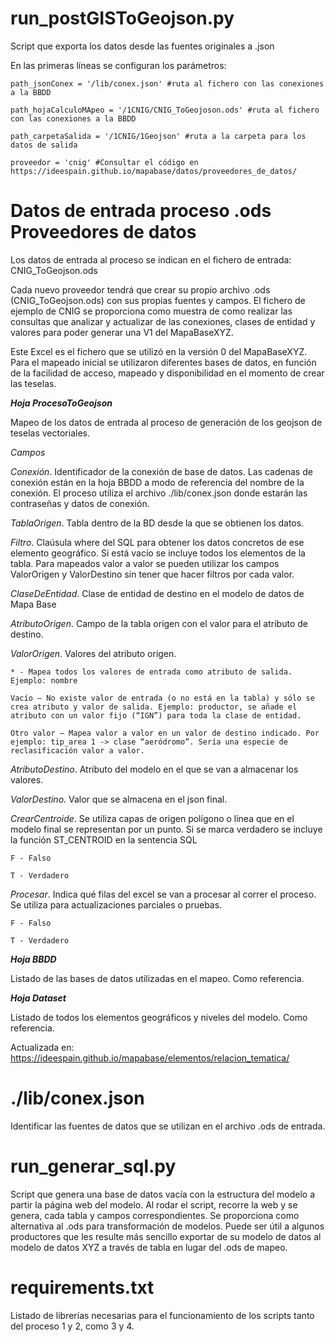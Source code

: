 # run_postGISToGeojson.py
Script que exporta los datos desde las fuentes originales a .json

En las primeras líneas se configuran los parámetros:

    path_jsonConex = '/lib/conex.json' #ruta al fichero con las conexiones a la BBDD
    
    path_hojaCalculoMApeo = '/1CNIG/CNIG_ToGeojoson.ods' #ruta al fichero con las conexiones a la BBDD
    
    path_carpetaSalida = '/1CNIG/1Geojson' #ruta a la carpeta para los datos de salida
    
    proveedor = 'cnig' #Consultar el código en https://ideespain.github.io/mapabase/datos/proveedores_de_datos/
    

# Datos de entrada proceso .ods Proveedores de datos

Los datos de entrada al proceso se indican en el fichero de entrada: CNIG_ToGeojson.ods

Cada nuevo proveedor tendrá que crear su propio archivo .ods (CNIG_ToGeojson.ods) con sus propias fuentes y campos. El fichero de ejemplo de CNIG se proporciona como muestra de como realizar las consultas que analizar y actualizar de las conexiones, clases de entidad y valores para poder generar una V1 del MapaBaseXYZ.

Este Excel es el fichero que se utilizó en la versión 0 del MapaBaseXYZ. Para el mapeado inicial se utilizaron diferentes bases de datos, en función de la facilidad de acceso, mapeado y disponibilidad en el momento de crear las teselas.

***Hoja ProcesoToGeojson***

Mapeo de los datos de entrada al proceso de generación de los geojson de teselas vectoriales.

*Campos*

*Conexión*. Identificador de la conexión de base de datos. Las cadenas de conexión están en la hoja BBDD a modo de referencia del nombre de la conexión. El proceso utiliza el archivo ./lib/conex.json donde estarán las contraseñas y datos de conexión.

*TablaOrigen*. Tabla dentro de la BD desde la que se obtienen los datos.

*Filtro*. Claúsula where del SQL para obtener los datos concretos de ese elemento geográfico. Si está vacío se incluye todos los elementos de la tabla. Para mapeados valor a valor se pueden utilizar los campos ValorOrigen y ValorDestino sin tener que hacer filtros por cada valor.

*ClaseDeEntidad*. Clase de entidad de destino en el modelo de datos de Mapa Base

*AtributoOrigen*. Campo de la tabla origen con el valor para el atributo de destino.

*ValorOrigen*. Valores del atributo origen.

    * - Mapea todos los valores de entrada como atributo de salida. Ejemplo: nombre
    
    Vacío – No existe valor de entrada (o no está en la tabla) y sólo se crea atributo y valor de salida. Ejemplo: productor, se añade el atributo con un valor fijo (“IGN”) para toda la clase de entidad.
    
    Otro valor – Mapea valor a valor en un valor de destino indicado. Por ejemplo: tip_area 1 -> clase “aeródromo”. Sería una especie de reclasificación valor a valor.

*AtributoDestino*. Atributo del modelo en el que se van a almacenar los valores.

*ValorDestino*. Valor que se almacena en el json final.

*CrearCentroide*. Se utiliza capas de origen polígono o línea que en el modelo final se representan por un punto. Si se marca verdadero se incluye la función ST_CENTROID en la sentencia SQL
  
    F - Falso
  
    T - Verdadero

*Procesar*. Indica qué filas del excel se van a procesar al correr el proceso. Se utiliza para actualizaciones parciales o pruebas.

    F - Falso

    T - Verdadero
  
***Hoja BBDD***

Listado de las bases de datos utilizadas en el mapeo. Como referencia.

***Hoja Dataset***

Listado de todos los elementos geográficos y niveles del modelo. Como referencia.

Actualizada en: https://ideespain.github.io/mapabase/elementos/relacion_tematica/

# ./lib/conex.json
Identificar las fuentes de datos que se utilizan en el archivo .ods de entrada.

# run_generar_sql.py
Script que genera una base de datos vacía con la estructura del modelo a partir la página web del modelo. Al rodar el script, recorre la web y se genera, cada tabla y campos correspondientes. Se proporciona como alternativa al .ods para transformación de modelos. Puede ser útil a algunos productores que les resulte más sencillo exportar de su modelo de datos al modelo de datos XYZ a través de tabla en lugar del .ods de mapeo.


# requirements.txt
Listado de librerías necesarias para el funcionamiento de los scripts tanto del proceso 1 y 2, como 3 y 4.

